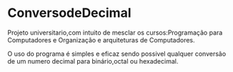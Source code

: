 # ConversodeDecimal

Projeto universitario,com intuito de mesclar os cursos:Programação para Computadores e Organização e arquiteturas de Computadores.

O uso do programa é simples e eficaz sendo possivel qualquer conversão de um numero decimal para binário,octal ou hexadecimal.
